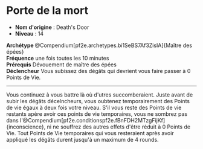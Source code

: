 # Porte de la mort

 * **Nom d'origine** : Death's Door
 * **Niveau** : 14


<div><strong>Archétype </strong>@Compendium[pf2e.archetypes.bi1SeBS7Af3ZisIA]{Maître des épées}</div>
<div><span id="ctl00_MainContent_DetailedOutput"><strong>Fréquence</strong> une fois toutes les 10 minutes<br /><strong>Prérequis</strong> Dévouement de maître des épées <br /><strong>Déclencheur</strong> Vous subissez des dégâts qui devrient vous faire passer à 0 Points de Vie.<br /></span></div>
<hr />
<p>Vous continuez à vous battre là où d'utres succomberaient. Juste avant de subir les dégâts décelncheurs, vous oubtenez temporairement des Points de vie égaux à deux fois votre niveau. S'il vous reste des Points de vie restants apère avoir ces points de vie temporaires, vous ne sombrez pas dans l'@Compendium[pf2e.conditionspf2e.fBnFDH2MTzgFijKf]{inconscience}, ni ne souffrez des autres effets d'être réduit à 0 Points de Vie. Tout Points de Vie temporaires qui vous resteraient après avoir appliqué les dégâts durent jusqu'à un maximum de 4 rounds.&nbsp;</p>
